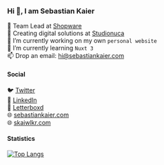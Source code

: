 ### Hi 👋, I am Sebastian Kaier

💼 Team Lead at [Shopware](https://www.shopware.com/)  
💼 Creating digital solutions at [Studionuca](https://www.studionuca.com)  
🔭 I’m currently working on my own `personal website`  
🌱 I’m currently learning `Nuxt 3`  
📫 Drop an email: hi@sebastiankaier.com  

#### Social

🐦 [Twitter](https://twitter.com/skaiwlkr)  
💼 [LinkedIn](https://www.linkedin.com/in/sebastian-kaier)  
🎥 [Letterboxd](https://letterboxd.com/skaiwlkr/)  
🌐 [sebastiankaier.com](https://sebastiankaier.com)  
🌐 [skaiwlkr.com](https://skaiwlkr.com)  


#### Statistics
<!-- <img align="right" alt="skaiwlkr's GitHub stats" src="https://github-readme-stats.vercel.app/api?username=skaiwlkr&count_private=1&show_icons=true&" /> -->

[![Top Langs](https://github-readme-stats.vercel.app/api/top-langs/?username=skaiwlkr&layout=compact)](https://github.com/anuraghazra/github-readme-stats)

<!--
**skaiwlkr/skaiwlkr** is a ✨ _special_ ✨ repository because its `README.md` (this file) appears on your GitHub profile.

Here are some ideas to get you started:

- 🔭 I’m currently working on ...
- 🌱 I’m currently learning ...
- 👯 I’m looking to collaborate on ...
- 🤔 I’m looking for help with ...
- 💬 Ask me about ...
- 📫 How to reach me: ...
- 😄 Pronouns: ...
- ⚡ Fun fact: ...
-->
